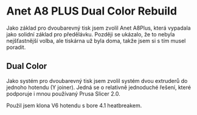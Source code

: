 # Anet A8 PLUS Dual Color Rebuild

Jako základ pro dvoubarevný tisk jsem zvolil Anet A8Plus, která vypadala jako solidní základ pro předělávku. Později se ukázalo, že to nebyla nejšťastnější volba, ale tiskárna už byla doma, takže jsem si s tím musel poradit.

## Dual Color

Jako systém pro dvoubarevný tisk jsem zvolil systém dvou extruderů do jednoho hotendu (Y joiner). Jedná se o relativně jednoduché řešení, které podporuje i mnou používaný Prusa Slicer 2.0.

Použil jsem klona V6 hotendu s bore 4.1 heatbreakem.